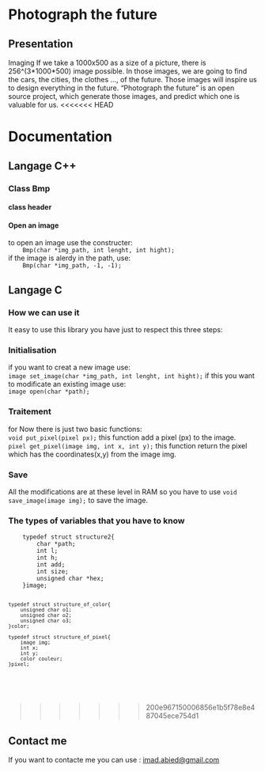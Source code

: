 # Photograph the future
<h2>Presentation</h2>
Imaging If we take a 1000x500 as a size of a picture, there is 256^(3*1000*500) image possible. In those images, we are going to find the cars, the cities, the clothes …, of the future. Those images will inspire us to design everything in the future. “Photograph the future” is an open source project, which generate those images, and predict which one is valuable for us.
<<<<<<< HEAD
<h1>Documentation</h1>
<h2>Langage C++</h2>
<h3>Class Bmp</h3>
<h4>class header</h4>
<h4>Open an image</h4>
to open an image use the constructer:
<code>
    Bmp(char *img_path, int lenght, int hight);
</code>
if the image is alerdy in the path, use:
<code>
    Bmp(char *img_path, -1, -1);
</code>
<h2>Langage C</h2>
<h3>How we can use it</h3>
    It easy to use this library you have just to respect this three steps:
    <h3>Initialisation</h3>
    if you want to creat a new image use: <br>
        <code>image set_image(char *img_path, int lenght, int hight);</code>
    if this you want to modificate an existing image use:<br>
        <code>image open(char *path);</code>
    <h3>Traitement</h3>
    for Now there is just two basic functions:<br>
    <code>void put_pixel(pixel px);</code> this function add a pixel (px) to the image.<br>
    <code>pixel get_pixel(image img, int x, int y);</code> this function return the pixel which has the coordinates(x,y) from the image img.<br>
    <h3>Save</h3>
    All the modifications are at these level in RAM so you have to use <code>void save_image(image img);</code> to save the image.

<h3>The types of variables that you have to know</h3>
<code><pre>
    typedef struct structure2{
        char *path;
        int l;
        int h;
        int add;
        int size;
        unsigned char *hex;
    }image;

    typedef struct structure_of_color{
        unsigned char o1;
        unsigned char o2;
        unsigned char o3;
    }color;

    typedef struct structure_of_pixel{
        image img;
        int x;
        int y;
        color couleur;
    }pixel;
</pre></code>
=======
>>>>>>> 200e967150006856e1b5f78e8e487045ece754d1

<h2>Contact me</h2>
If you want to contacte me you can use : <a href="mailto:imad.abied@gmail.com">imad.abied@gmail.com</a>

